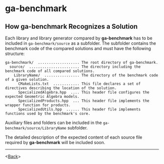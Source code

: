 # ga-benchmark

## How **ga-benchmark** Recognizes a Solution
Each library and library generator compared by **ga-benchmark** has to be included in `ga-benchmark/source` as a subfolder. The subfolder contains the benchmark code of the compared solutions and must have the following structure:
```
ga-benchmark/  ................... The root directory of ga-benchmark.
  source/  ....................... The directory including the benchmark code of all compared solutions.
    LibraryName/  ................ The directory of the benchmark code of a given solution.
      CMakeLists.txt  ............ This file declares a set of directives describing the location of the solution.
      SpecializedAlgebra.hpp  .... This header file configures the expected Geometric Algebra models.
      SpecializedProducts.hpp  ... This header file implements the wrapper function for products.
      SpecializedUtils.hpp  ...... This header file implements functions used by the benchmark's core.
```
Auxiliary files and folders can be included in the `ga-benchmark/source/LibraryName` subfolder.

The detailed description of the expected content of each source file required by **ga-benchmark** will be included soon.

---
<[Back](../README.md)>